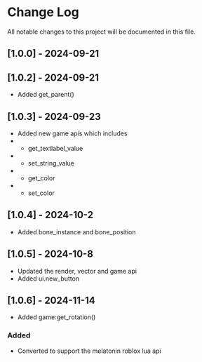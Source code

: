 
# Change Log
All notable changes to this project will be documented in this file.
 
## [1.0.0] - 2024-09-21

## [1.0.2] - 2024-09-21
- Added get_parent()

## [1.0.3] - 2024-09-23
- Added new game apis which includes
- -  get_textlabel_value
- - set_string_value
- - get_color
- - set_color
 
## [1.0.4] - 2024-10-2
- Added bone_instance and bone_position

## [1.0.5] - 2024-10-8
- Updated the render, vector and game api
- Added ui.new_button

## [1.0.6] - 2024-11-14
- Added game:get_rotation()

### Added
-  Converted to support the melatonin roblox lua api
 
